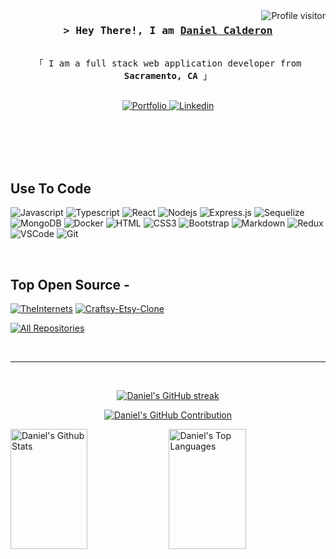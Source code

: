 <!--
<h2 align="center">
  Welcome to Al Siam World!
  <img src="https://media.giphy.com/media/hvRJCLFzcasrR4ia7z/giphy.gif" width="28">
</h2>
-->

<!--
<p align="center">
  <a href="https://github.com/alsiam"><img src="https://readme-typing-svg.herokuapp.com/?lines=Self%20Taught%20Programmer;Front%20End%20Developer;1.5%2B%20years%20of%20coding%20experience;Always%20learning%20new%20things&center=true&width=380&height=45"></a>
</p>

 -->

<a href="https://komarev.com/ghpvc/?username=Calderon1199">
  <img align="right" src="https://komarev.com/ghpvc/?username=Calderon1199&label=Visitors&color=brightgreen&style=flat" alt="Profile visitor" />
</a>




<!-- Intro  -->
<h3 align="center">
        <samp>&gt; Hey There!, I am
                <b><a target="_blank" href="https://calderon1199.github.io">Daniel Calderon</a></b>
        </samp>
</h3>


<p align="center"> 
  <samp>
    <br>
    「 I am a full stack web application developer from <b>Sacramento, CA</b> 」
    <br>
    <br>
  </samp>
</p>

<p align="center">
 <a href="https://calderon1199.github.io" target="blank">
  <img src="https://img.shields.io/badge/Website-DC143C?style=for-the-badge&logo=medium&logoColor=white" alt="Portfolio" />
 </a>
 <a href="https://linkedin.com/in/calderon0" target="_blank">
  <img src="https://img.shields.io/badge/LinkedIn-0077B5?style=for-the-badge&logo=linkedin&logoColor=white" alt="Linkedin"/>
 </a>
 <!-- <a href="https://dev.to/alsiam" target="_blank">
  <img src="https://img.shields.io/badge/dev.to-0A0A0A?style=for-the-badge&logo=dev.to&logoColor=white" alt="alsiam" />
 </a> -->
<!--  <a href="https://twitter.com/_alsiam" target="_blank">
  <img src="https://img.shields.io/badge/Twitter-1DA1F2?style=for-the-badge&logo=twitter&logoColor=white" />
 </a> -->
<!--  <a href="https://instagram.com/_alsiam" target="_blank">
  <img src="https://img.shields.io/badge/Instagram-fe4164?style=for-the-badge&logo=instagram&logoColor=white" alt="alsiam" />
 </a> 
 <a href="https://facebook.com/alsiam.dev" target="_blank">
  <img src="https://img.shields.io/badge/Facebook-20BEFF?&style=for-the-badge&logo=facebook&logoColor=white" alt="alsiam"  />
  </a>  -->
</p>
<br />

<!-- About Section -->
  <!--# About me
 
<p>
<img align="right" width="350" src="/assets/programmer.gif" alt="Coding gif" />
  
👋 Hello, I'm Daniel Calderon!

I'm an avid soccer player and coach, finding joy in teamwork and strategy on the field. Gaming is another passion of mine, providing both relaxation and inspiration. When I'm not coding or coaching, you can often find me playing my guitar and exploring new music and food.

</p>
!-->

<br/>
<br/>
<br/>

## Use To Code

![Javascript](https://img.shields.io/badge/Javascript-F0DB4F?style=for-the-badge&labelColor=black&logo=javascript&logoColor=F0DB4F)
![Typescript](https://img.shields.io/badge/Typescript-007acc?style=for-the-badge&labelColor=black&logo=typescript&logoColor=007acc)
![React](https://img.shields.io/badge/-React-61DBFB?style=for-the-badge&labelColor=black&logo=react&logoColor=61DBFB)
![Nodejs](https://img.shields.io/badge/Nodejs-3C873A?style=for-the-badge&labelColor=black&logo=node.js&logoColor=3C873A)
![Express.js](https://img.shields.io/badge/Express.js-000000?style=for-the-badge&logo=express&logoColor=white)
![Sequelize](https://img.shields.io/badge/Sequelize-52B0E7?style=for-the-badge&logo=Sequelize&logoColor=white)
![MongoDB](https://img.shields.io/badge/MongoDB-4EA94B?style=for-the-badge&logo=mongodb&logoColor=white)
![Docker](https://img.shields.io/badge/Docker-52B0E7?style=for-the-badge&logo=Docker&logoColor=white)
![HTML](https://img.shields.io/badge/HTML5-E34F26?style=for-the-badge&logo=html5&logoColor=white)
![CSS3](https://img.shields.io/badge/CSS3-1572B6?style=for-the-badge&logo=css3&logoColor=white)
![Bootstrap](https://img.shields.io/badge/Bootstrap-563D7C?style=for-the-badge&logo=bootstrap&logoColor=white)
![Markdown](https://img.shields.io/badge/Markdown-000000?style=for-the-badge&logo=markdown&logoColor=white)
![Redux](https://img.shields.io/badge/Redux-593D88?style=for-the-badge&logo=redux&logoColor=white)
![VSCode](https://img.shields.io/badge/Visual_Studio-0078d7?style=for-the-badge&logo=visual%20studio&logoColor=white)
![Git](https://img.shields.io/badge/Git-F05032?style=for-the-badge&logo=git&logoColor=white)

<br/>

## Top Open Source -
[![TheInternets](https://github-readme-stats.vercel.app/api/pin/?username=calderon1199&repo=TheInternets&border_color=7F3FBF&bg_color=0D1117&title_color=C9D1D9&text_color=8B949E&icon_color=7F3FBF)](https://github.com/calderon1199/TheInternets)
[![Craftsy-Etsy-Clone](https://github-readme-stats.vercel.app/api/pin/?username=calderon1199&repo=Craftsy-Etsy-Clone&border_color=7F3FBF&bg_color=0D1117&title_color=C9D1D9&text_color=8B949E&icon_color=7F3FBF)](https://github.com/calderon1199/Craftsy-Etsy-Clone)
<!--
[![Web Projects](https://github-readme-stats.vercel.app/api/pin/?username=alsiam&repo=web-projects&border_color=7F3FBF&bg_color=0D1117&title_color=C9D1D9&text_color=8B949E&icon_color=7F3FBF)](https://github.com/alsiam/web-projects)
[![Al Siam Readme](https://github-readme-stats.vercel.app/api/pin/?username=alsiam&repo=alsiam&border_color=7F3FBF&bg_color=0D1117&title_color=C9D1D9&text_color=8B949E&icon_color=7F3FBF)](https://github.com/alsiam/alsiam)
!-->

<p align="left">
  <a href="https://github.com/calderon1199?tab=repositories" target="_blank"><img alt="All Repositories" title="All Repositories" src="https://img.shields.io/badge/-All%20Repos-2962FF?style=for-the-badge&logo=koding&logoColor=white"/></a>
</p>

<br/>
<hr/>
<br/>

<p align="center">
  <a href="https://github.com/calderon1199">
    <img src="https://github-readme-streak-stats.herokuapp.com/?user=calderon1199&theme=github-dark&border=007acc&background=0D1117" alt="Daniel's GitHub streak"/>
  </a>
</p>

<p align="center">
  <a href="https://github.com/calderon1199">
    <img src="https://github-profile-summary-cards.vercel.app/api/cards/profile-details?username=calderon1199&theme=react" alt="Daniel's GitHub Contribution"/>
  </a>
</p>

<a> 
    <a href="https://github.com/calderon1199"><img alt="Daniel's Github Stats" src="https://denvercoder1-github-readme-stats.vercel.app/api?username=calderon1199&show_icons=true&count_private=true&theme=react" height="192px" width="49.5%"/></a>
  <a href="https://github.com/calderon1199"><img alt="Daniel's Top Languages" src="https://denvercoder1-github-readme-stats.vercel.app/api/top-langs/?username=calderon1199&langs_count=8&layout=compact&theme=react" height="192px" width="49.5%"/></a>
  <br/>
</a>


<!--![Daniel's Graph](https://github-readme-activity-graph.vercel.app/graph?username=calderon1199&custom_title=Daniel's%20GitHub%20Activity%20Graph&bg_color=0D1117&color=007acc&line=F843C0&point=7F3FBF&area_color=FFFFFF&title_color=FFFFFF&area=true)!-->
